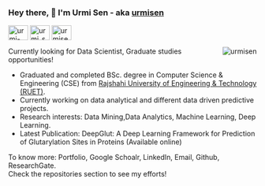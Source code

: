 ### Hey there, 👋 I'm Urmi Sen - aka [urmisen](https://github.com/urmisen/urmisen)
<p align="left">

<a href="https://linkedin.com/in/urmi-sen-78a821149" target="blank"><img align="center" src="https://cdn.jsdelivr.net/npm/simple-icons@3.0.1/icons/linkedin.svg" alt="urmi-sen-78a821149" height="30" width="40" /></a>
<a href="https://instagram.com/urmi_sen_" target="blank"><img align="center" src="https://cdn.jsdelivr.net/npm/simple-icons@3.0.1/icons/instagram.svg" alt="urmi_sen_" height="30" width="40" /></a>
<a href="https://urmisen.github.io/portfolio/" target="blank"><img align="center" src="https://cdn.jsdelivr.net/npm/simple-icons@3.0.1/icons/vauxhall.svg" alt="urmisen" height="30" width="40" /></a>
  
<p><img align="right" src="https://github-readme-stats.vercel.app/api/top-langs?username=urmisen&show_icons=true&locale=en&layout=compact" alt="urmisen" /></p>

Currently looking for Data Scientist, Graduate studies opportunities!

- Graduated and completed BSc. degree in Computer Science & Engineering (CSE) from [Rajshahi University of Engineering & Technology (RUET)](https://www.ruet.ac.bd/).
- Currently working on data analytical and different data driven predictive projects.
- Research interests: Data Mining,Data Analytics, Machine Learning, Deep Learning.
- Latest Publication: DeepGlut: A Deep Learning Framework for Prediction of Glutarylation Sites in Proteins (Available online)

To know more: Portfolio, Google Schoalr, LinkedIn, Email, Github, ResearchGate.<br />
Check the repositories section to see my efforts! 


